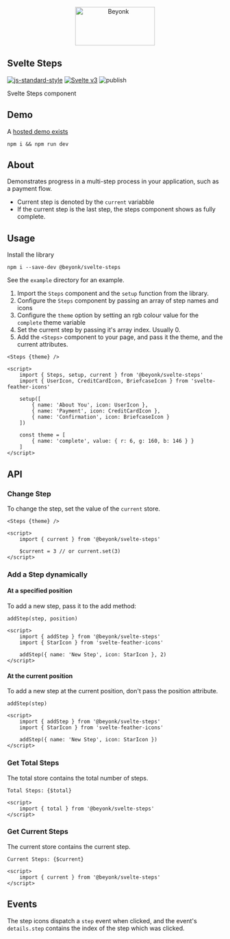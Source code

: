 <p align="center">
  <img width="186" height="90" src="https://user-images.githubusercontent.com/218949/44782765-377e7c80-ab80-11e8-9dd8-fce0e37c235b.png" alt="Beyonk" />
</p>

## Svelte Steps

[![js-standard-style](https://img.shields.io/badge/code%20style-standard-brightgreen.svg)](http://standardjs.com) [![Svelte v3](https://img.shields.io/badge/svelte-v3-blueviolet.svg)](https://svelte.dev) ![publish](https://github.com/beyonk-adventures/svelte-steps/workflows/publish/badge.svg)

Svelte Steps component

## Demo

A [hosted demo exists](https://svelte.dev/repl/c3a67f7c8df047f484a5dd717ac59f16?version=3.24.1)

```
npm i && npm run dev
```

## About

Demonstrates progress in a multi-step process in your application, such as a payment flow.

* Current step is denoted by the `current` variabble
* If the current step is the last step, the steps component shows as fully complete.

## Usage

Install the library

```
npm i --save-dev @beyonk/svelte-steps
```

See the `example` directory for an example.

1. Import the `Steps` component and the `setup` function from the library.
1. Configure the `Steps` component by passing an array of step names and icons
1. Configure the `theme` option by setting an rgb colour value for the `complete` theme variable
1. Set the current step by passing it's array index. Usually 0.
1. Add the `<Steps>` component to your page, and pass it the theme, and the current attributes.

```
<Steps {theme} />

<script>
	import { Steps, setup, current } from '@beyonk/svelte-steps'
	import { UserIcon, CreditCardIcon, BriefcaseIcon } from 'svelte-feather-icons'
	
	setup([
		{ name: 'About You', icon: UserIcon },
		{ name: 'Payment', icon: CreditCardIcon },
		{ name: 'Confirmation', icon: BriefcaseIcon }
	])
	
	const theme = [
		{ name: 'complete', value: { r: 6, g: 160, b: 146 } }
	]
</script>
```

## API

### Change Step

To change the step, set the value of the `current` store.

```
<Steps {theme} />

<script>
	import { current } from '@beyonk/svelte-steps'
	
	$current = 3 // or current.set(3)
</script>
```

### Add a Step dynamically

#### At a specified position

To add a new step, pass it to the add method:

`addStep(step, position)`

```
<script>
	import { addStep } from '@beyonk/svelte-steps'
	import { StarIcon } from 'svelte-feather-icons'
	
	addStep({ name: 'New Step', icon: StarIcon }, 2)
</script>
```

#### At the current position

To add a new step at the current position, don't pass the position attribute.

`addStep(step)`

```
<script>
	import { addStep } from '@beyonk/svelte-steps'
	import { StarIcon } from 'svelte-feather-icons'
	
	addStep({ name: 'New Step', icon: StarIcon })
</script>
```

### Get Total Steps

The total store contains the total number of steps.

```
Total Steps: {$total}

<script>
	import { total } from '@beyonk/svelte-steps'
</script>
```

### Get Current Steps

The current store contains the current step.

```
Current Steps: {$current}

<script>
	import { current } from '@beyonk/svelte-steps'
</script>
```

## Events

The step icons dispatch a `step` event when clicked, and the event's `details.step` contains the index of the step which was clicked.
